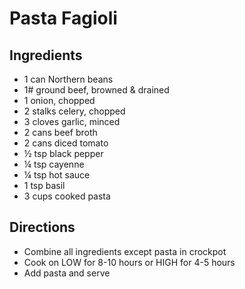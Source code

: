 # Pasta Fagioli

## Ingredients

- 1 can Northern beans
- 1# ground beef, browned & drained
- 1 onion, chopped
- 2 stalks celery, chopped
- 3 cloves garlic, minced
- 2 cans beef broth
- 2 cans diced tomato
- ½ tsp black pepper
- ¼ tsp cayenne
- ¼ tsp hot sauce
- 1 tsp basil
- 3 cups cooked pasta

## Directions

- Combine all ingredients except pasta in crockpot
- Cook on LOW for 8-10 hours or HIGH for 4-5 hours
- Add pasta and serve
